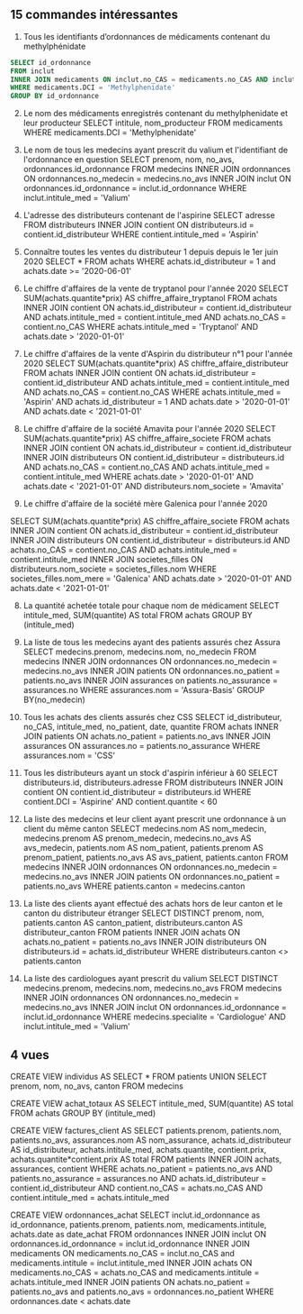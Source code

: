 ## 15 commandes intéressantes

1. Tous les identifiants d’ordonnances de médicaments contenant du methylphénidate
```sql
SELECT id_ordonnance
FROM inclut
INNER JOIN medicaments ON inclut.no_CAS = medicaments.no_CAS AND inclut.intitule_med = medicaments.intitule
WHERE medicaments.DCI = 'Methylphenidate'
GROUP BY id_ordonnance
```
2. Le nom des médicaments enregistrés contenant du methylphenidate et leur producteur
SELECT intitule, nom_producteur
FROM medicaments
WHERE medicaments.DCI = 'Methylphenidate'

3. Le nom de tous les medecins ayant prescrit du valium et l'identifiant de l'ordonnance en question
SELECT prenom, nom, no_avs, ordonnances.id_ordonnance
FROM medecins
INNER JOIN ordonnances ON ordonnances.no_medecin = medecins.no_avs
INNER JOIN inclut ON ordonnances.id_ordonnance = inclut.id_ordonnance
WHERE inclut.intitule_med = 'Valium'

4. L'adresse des distributeurs contenant de l'aspirine
SELECT adresse
FROM distributeurs
INNER JOIN contient ON distributeurs.id = contient.id_distributeur
WHERE contient.intitule_med = 'Aspirin'

5. Connaître toutes les ventes du distributeur 1 depuis depuis le 1er juin 2020
SELECT *
FROM achats
WHERE achats.id_distributeur = 1 and achats.date >= '2020-06-01'

6. Le chiffre d'affaires de la vente de tryptanol pour l'année 2020
SELECT SUM(achats.quantite*prix) AS chiffre_affaire_tryptanol
FROM achats
INNER JOIN contient ON achats.id_distributeur = contient.id_distributeur AND achats.intitule_med = contient.intitule_med AND achats.no_CAS = contient.no_CAS
WHERE achats.intitule_med = 'Tryptanol' AND achats.date > '2020-01-01' 

6. Le chiffre d'affaires de la vente d'Aspirin du distributeur n°1 pour l'année 2020
SELECT SUM(achats.quantite*prix) AS chiffre_affaire_distributeur
FROM achats
INNER JOIN contient ON achats.id_distributeur = contient.id_distributeur AND achats.intitule_med = contient.intitule_med AND achats.no_CAS = contient.no_CAS
WHERE achats.intitule_med = 'Aspirin' AND achats.id_distributeur = 1 AND achats.date > '2020-01-01' AND achats.date < '2021-01-01'

7. Le chiffre d'affaire de la société Amavita pour l'année 2020
SELECT SUM(achats.quantite*prix) AS chiffre_affaire_societe
FROM achats
INNER JOIN contient ON achats.id_distributeur = contient.id_distributeur
INNER JOIN distributeurs ON contient.id_distributeur = distributeurs.id AND achats.no_CAS = contient.no_CAS AND achats.intitule_med = contient.intitule_med
WHERE achats.date > '2020-01-01' AND achats.date < '2021-01-01' AND distributeurs.nom_societe = 'Amavita'

7. Le chiffre d'affaire de la société mère Galenica pour l'année 2020

SELECT SUM(achats.quantite*prix) AS chiffre_affaire_societe
FROM achats
INNER JOIN contient ON achats.id_distributeur = contient.id_distributeur
INNER JOIN distributeurs ON contient.id_distributeur = distributeurs.id AND achats.no_CAS = contient.no_CAS AND achats.intitule_med = contient.intitule_med
INNER JOIN societes_filles ON distributeurs.nom_societe = societes_filles.nom
WHERE societes_filles.nom_mere = 'Galenica' AND achats.date > '2020-01-01' AND achats.date < '2021-01-01'

8. La quantité achetée totale pour chaque nom de médicament
SELECT intitule_med, SUM(quantite) AS total FROM achats
GROUP BY (intitule_med)

10. La liste de tous les medecins ayant des patients assurés chez Assura
SELECT medecins.prenom, medecins.nom, no_medecin
FROM medecins
INNER JOIN ordonnances ON ordonnances.no_medecin = medecins.no_avs
INNER JOIN patients ON ordonnances.no_patient = patients.no_avs
INNER JOIN assurances on patients.no_assurance = assurances.no
WHERE assurances.nom = 'Assura-Basis'
GROUP BY(no_medecin)

11. Tous les achats des clients assurés chez CSS
SELECT id_distributeur, no_CAS, intitule_med, no_patient, date, quantite FROM achats
INNER JOIN patients ON achats.no_patient = patients.no_avs
INNER JOIN assurances ON assurances.no = patients.no_assurance
WHERE assurances.nom = 'CSS'

12. Tous les distributeurs ayant un stock d'aspirin inférieur à 60
SELECT distributeurs.id, distributeurs.adresse
FROM distributeurs
INNER JOIN contient ON contient.id_distributeur = distributeurs.id
WHERE contient.DCI = 'Aspirine' AND contient.quantite < 60

13. La liste des medecins et leur client ayant prescrit une ordonnance à un client du même canton
SELECT medecins.nom AS nom_medecin, medecins.prenom AS prenom_medecin, medecins.no_avs AS avs_medecin, patients.nom AS nom_patient, patients.prenom AS prenom_patient, patients.no_avs AS avs_patient, patients.canton FROM medecins
INNER JOIN ordonnances ON ordonnances.no_medecin = medecins.no_avs
INNER JOIN patients ON ordonnances.no_patient = patients.no_avs
WHERE patients.canton = medecins.canton

14. La liste des clients ayant effectué des achats hors de leur canton et le canton du distributeur étranger
SELECT DISTINCT prenom, nom, patients.canton AS canton_patient, distributeurs.canton AS distributeur_canton FROM patients
INNER JOIN achats ON achats.no_patient = patients.no_avs
INNER JOIN distributeurs ON distributeurs.id = achats.id_distributeur
WHERE distributeurs.canton <> patients.canton

15. La liste des cardiologues ayant prescrit du valium
SELECT DISTINCT medecins.prenom, medecins.nom, medecins.no_avs
FROM medecins
INNER JOIN ordonnances ON ordonnances.no_medecin = medecins.no_avs
INNER JOIN inclut ON ordonnances.id_ordonnance = inclut.id_ordonnance
WHERE medecins.specialite = 'Cardiologue' AND inclut.intitule_med = 'Valium'


## 4 vues

CREATE VIEW individus
AS SELECT *
FROM patients
UNION
SELECT prenom, nom, no_avs, canton
FROM medecins

CREATE VIEW achat_totaux
AS SELECT intitule_med, SUM(quantite) AS total FROM achats
GROUP BY (intitule_med)

CREATE VIEW factures_client
AS SELECT patients.prenom, patients.nom, patients.no_avs, assurances.nom AS nom_assurance, achats.id_distributeur AS id_distributeur, achats.intitule_med, achats.quantite, contient.prix, achats.quantite*contient.prix AS total
FROM patients
INNER JOIN achats, assurances, contient
WHERE achats.no_patient = patients.no_avs AND patients.no_assurance = assurances.no AND achats.id_distributeur = contient.id_distributeur AND contient.no_CAS = achats.no_CAS AND contient.intitule_med = achats.intitule_med

CREATE VIEW ordonnances_achat
SELECT inclut.id_ordonnance as id_ordonnance, patients.prenom, patients.nom, medicaments.intitule, achats.date as date_achat
FROM ordonnances
INNER JOIN inclut ON ordonnances.id_ordonnance = inclut.id_ordonnance
INNER JOIN medicaments ON medicaments.no_CAS = inclut.no_CAS and medicaments.intitule = inclut.intitule_med
INNER JOIN achats ON  medicaments.no_CAS = achats.no_CAS and medicaments.intitule = achats.intitule_med
INNER JOIN patients ON achats.no_patient = patients.no_avs and patients.no_avs = ordonnances.no_patient
WHERE ordonnances.date < achats.date